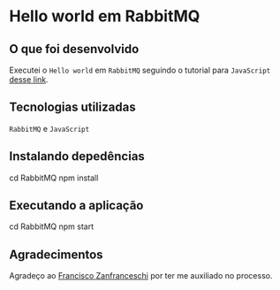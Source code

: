 # Hello world em RabbitMQ

## O que foi desenvolvido

Executei o `Hello world` em `RabbitMQ` seguindo o tutorial para `JavaScript` [desse link](https://www.rabbitmq.com/tutorials/tutorial-one-javascript.html).

## Tecnologias utilizadas

`RabbitMQ` e `JavaScript`

## Instalando depedências

cd RabbitMQ
npm install

## Executando a aplicação

cd RabbitMQ
npm start

## Agradecimentos

Agradeço ao [Francisco Zanfranceschi](https://github.com/zanfranceschi) por ter me auxiliado no processo. 